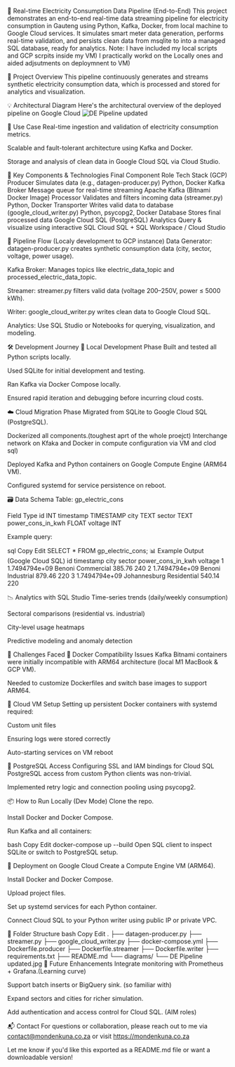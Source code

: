 🔌 Real-time Electricity Consumption Data Pipeline (End-to-End)
This project demonstrates an end-to-end real-time data streaming pipeline for electricity consumption in Gauteng using Python, Kafka, Docker, from local machine to  Google Cloud services. It simulates smart meter data generation, performs real-time validation, and persists clean data from msqlite to into a managed SQL database, ready for analytics.
Note: I have included my local scripts and GCP scrpits inside my VM) I practically workd on the Locally ones and aided adjsutments on deploymnent to VM)

🧠 Project Overview
This pipeline continuously generates and streams synthetic electricity consumption data, which is processed and stored for analytics and visualization.

💡 Architectural Diagram
Here's the architectural overview of the deployed pipeline on Google Cloud
![DE Pipeline updated](https://github.com/user-attachments/assets/117d5037-db4e-4088-8069-20067697913a)


📌 Use Case
Real-time ingestion and validation of electricity consumption metrics.

Scalable and fault-tolerant architecture using Kafka and Docker.

Storage and analysis of clean data in Google Cloud SQL via Cloud Studio.

🚀 Key Components & Technologies
Final Component	Role	Tech Stack (GCP)
Producer	Simulates data (e.g., datagen-producer.py)	Python, Docker
Kafka Broker	Message queue for real-time streaming	Apache Kafka (Bitnami Docker Image)
Processor	Validates and filters incoming data (streamer.py)	Python, Docker
Transporter	Writes valid data to database (google_cloud_writer.py)	Python, psycopg2, Docker
Database	Stores final processed data	Google Cloud SQL (PostgreSQL)
Analytics	Query & visualize using interactive SQL	Cloud SQL + SQL Workspace / Cloud Studio

🔁 Pipeline Flow (Localy development to GCP instance)
Data Generator: datagen-producer.py creates synthetic consumption data (city, sector, voltage, power usage).

Kafka Broker: Manages topics like electric_data_topic and processed_electric_data_topic.

Streamer: streamer.py filters valid data (voltage 200–250V, power ≤ 5000 kWh).

Writer: google_cloud_writer.py writes clean data to Google Cloud SQL.

Analytics: Use SQL Studio or Notebooks for querying, visualization, and modeling.

🛠️ Development Journey
📍 Local Development Phase
Built and tested all Python scripts locally.

Used SQLite for initial development and testing.

Ran Kafka via Docker Compose locally.

Ensured rapid iteration and debugging before incurring cloud costs.

☁️ Cloud Migration Phase
Migrated from SQLite to Google Cloud SQL (PostgreSQL).

Dockerized all components.(toughest aprt of the whole proejct) Interchange network on Kfaka and Docker in compute configuration via VM and clod sql)

Deployed Kafka and Python containers on Google Compute Engine (ARM64 VM).

Configured systemd for service persistence on reboot.

🗃️ Data Schema
Table: gp_electric_cons

Field	Type
id	INT
timestamp	TIMESTAMP
city	TEXT
sector	TEXT
power_cons_in_kwh	FLOAT
voltage	INT

Example query:

sql
Copy
Edit
SELECT * FROM gp_electric_cons;
📊 Example Output (Google Cloud SQL)
id	timestamp	city	sector	power_cons_in_kwh	voltage
1	1.7494794e+09	Benoni	Commercial	385.76	240
2	1.7494794e+09	Benoni	Industrial	879.46	220
3	1.7494794e+09	Johannesburg	Residential	540.14	220

📉 Analytics with SQL Studio
Time-series trends (daily/weekly consumption)

Sectoral comparisons (residential vs. industrial)

City-level usage heatmaps

Predictive modeling and anomaly detection

🧱 Challenges Faced
🐳 Docker Compatibility Issues
Kafka Bitnami containers were initially incompatible with ARM64 architecture (local M1 MacBook & GCP VM).

Needed to customize Dockerfiles and switch base images to support ARM64.

🔄 Cloud VM Setup
Setting up persistent Docker containers with systemd required:

Custom unit files

Ensuring logs were stored correctly

Auto-starting services on VM reboot

🔐 PostgreSQL Access
Configuring SSL and IAM bindings for Cloud SQL PostgreSQL access from custom Python clients was non-trivial.

Implemented retry logic and connection pooling using psycopg2.

📦 How to Run Locally (Dev Mode)
Clone the repo.

Install Docker and Docker Compose.

Run Kafka and all containers:

bash
Copy
Edit
docker-compose up --build
Open SQL client to inspect SQLite or switch to PostgreSQL setup.

📡 Deployment on Google Cloud
Create a Compute Engine VM (ARM64).

Install Docker and Docker Compose.

Upload project files.

Set up systemd services for each Python container.

Connect Cloud SQL to your Python writer using public IP or private VPC.

📂 Folder Structure
bash
Copy
Edit
.
├── datagen-producer.py
├── streamer.py
├── google_cloud_writer.py
├── docker-compose.yml
├── Dockerfile.producer
├── Dockerfile.streamer
├── Dockerfile.writer
├── requirements.txt
├── README.md
└── diagrams/
    └── DE Pipeline updated.jpg
🧠 Future Enhancements
Integrate monitoring with Prometheus + Grafana.(Learning curve)

Support batch inserts or BigQuery sink. (so familiar with)

Expand sectors and cities for richer simulation.

Add authentication and access control for Cloud SQL. (AIM roles)

📬 Contact
For questions or collaboration, please reach out to me via contact@mondenkuna.co.za or visit https://mondenkuna.co.za

Let me know if you'd like this exported as a README.md file or want a downloadable version!
